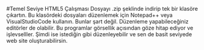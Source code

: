 #Temel Seviye HTML5 Çalışması
  Dosyayı .zip şeklinde indirip tek bir klasöre çıkartın.
  Bu klasördeki dosyaları düzenlemek için Notepad++ veya VisualStudioCode kullanın. Bunlar şart değil. Düzenleme yapabileceğiniz editörler de olabilir. 
Bu programlar görsellik açısından göze hitap ediyor ve işlevselller.
  Şimdi ise istediğin gibi düzenleyebilir ve sen de basit seviyede web site oluşturabilirsin.
  
  
